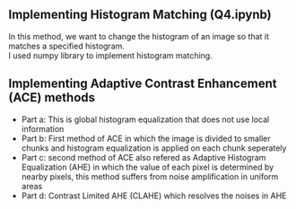 ## Implementing Histogram Matching (Q4.ipynb)
In this method, we want to change the histogram of an image so that it matches a specified histogram.  
I used numpy library to implement histogram matching.  

## Implementing Adaptive Contrast Enhancement (ACE) methods
- Part a: This is global histogram equalization that does not use local information
- Part b: First method of ACE in which the image is divided to smaller chunks and histogram equalization is applied on each chunk seperately
- Part c: second method of ACE also refered as Adaptive Histogram Equalization (AHE) in which the value of each pixel is determined by nearby pixels, this method suffers from noise amplification in uniform areas 
- Part d: Contrast Limited AHE (CLAHE) which resolves the noises in AHE
